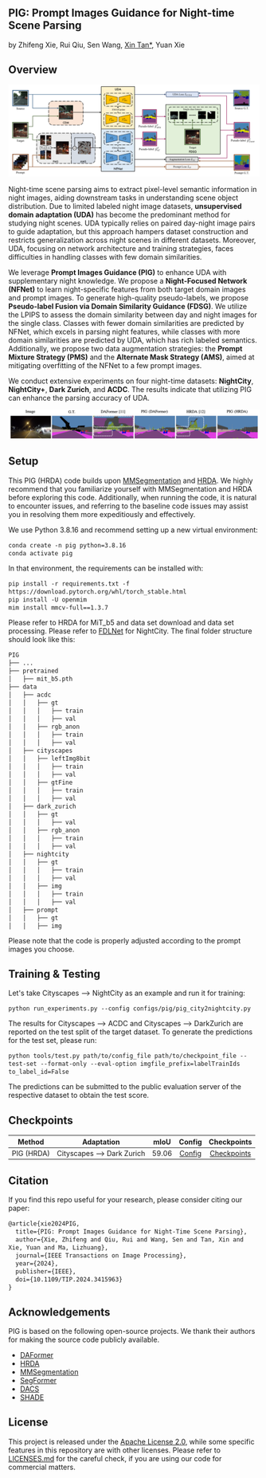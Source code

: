 ## PIG: Prompt Images Guidance for Night-time Scene Parsing
by Zhifeng Xie, Rui Qiu, Sen Wang, [Xin Tan*](https://tanxincs.github.io), Yuan Xie
## Overview

![PIG_Pipeline](resources/PIG_Pipeline.png)

Night-time scene parsing aims to extract pixel-level semantic information in night images, aiding downstream tasks in understanding scene object distribution. Due to limited labeled night image datasets, **unsupervised domain adaptation (UDA)** has become the predominant method for studying night scenes. 
UDA typically relies on paired day-night image pairs to guide adaptation, but this approach hampers dataset construction and restricts generalization across night scenes in different datasets. Moreover, UDA, focusing on network architecture and training strategies, faces difficulties in handling classes with few domain similarities.

We leverage **Prompt Images Guidance (PIG)** to enhance UDA with supplementary night knowledge. We propose a **Night-Focused Network (NFNet)** to learn night-specific features from both target domain images and prompt images. To generate high-quality pseudo-labels, we propose **Pseudo-label Fusion via Domain Similarity Guidance (FDSG)**. We utilize the LPIPS to assess the domain similarity between day and night images for the single class.
Classes with fewer domain similarities are predicted by NFNet, which excels in parsing night features, while classes with more domain similarities are predicted by UDA, which has rich labeled semantics. Additionally, we propose two data augmentation strategies: the **Prompt Mixture Strategy (PMS)** and the **Alternate Mask Strategy (AMS)**, aimed at mitigating overfitting of the NFNet to a few prompt images.

We conduct extensive experiments on four night-time datasets: **NightCity**, **NightCity+**, **Dark Zurich**, and **ACDC**. The results indicate that utilizing PIG can enhance the parsing accuracy of UDA.

![PIG compare](resources/PIG_compare.png)

## Setup
This PIG (HRDA) code builds upon [MMSegmentation](https://github.com/open-mmlab/mmsegmentation) and [HRDA](https://github.com/lhoyer/HRDA). We highly recommend that you familiarize yourself with MMSegmentation and HRDA before exploring this code. Additionally, when running the code, it is natural to encounter issues, and referring to the baseline code issues may assist you in resolving them more expeditiously and effectively.

We use Python 3.8.16 and recommend setting up a new virtual environment:
```shell
conda create -n pig python=3.8.16
conda activate pig
```
In that environment, the requirements can be installed with:
```shell
pip install -r requirements.txt -f https://download.pytorch.org/whl/torch_stable.html
pip install -U openmim
mim install mmcv-full==1.3.7
```

Please refer to HRDA for MiT_b5 and data set download and data set processing. Please refer to [FDLNet](https://github.com/wangsen99/FDLNet) for NightCity. The final folder structure should look like this:

```shell
PIG
├── ...
├── pretrained
│   ├── mit_b5.pth
├── data
│   ├── acdc
│   │   ├── gt
│   │   │   ├── train
│   │   │   ├── val
│   │   ├── rgb_anon
│   │   │   ├── train
│   │   │   ├── val
│   ├── cityscapes
│   │   ├── leftImg8bit
│   │   │   ├── train
│   │   │   ├── val
│   │   ├── gtFine
│   │   │   ├── train
│   │   │   ├── val
│   ├── dark_zurich
│   │   ├── gt
│   │   │   ├── val
│   │   ├── rgb_anon
│   │   │   ├── train
│   │   │   ├── val
│   ├── nightcity
│   │   ├── gt
│   │   │   ├── train
│   │   │   ├── val
│   │   ├── img
│   │   │   ├── train
│   │   │   ├── val
│   ├── prompt
│   │   ├── gt
│   │   ├── img
```

Please note that the code is properly adjusted according to the prompt images you choose.

## Training & Testing
Let's take Cityscapes --> NightCity as an example and run it for training:
```shell
python run_experiments.py --config configs/pig/pig_city2nightcity.py
```

The results for Cityscapes --> ACDC and Cityscapes --> DarkZurich are reported on the test split of the target dataset. To generate the predictions for the test set, please run:
```shell
python tools/test.py path/to/config_file path/to/checkpoint_file --test-set --format-only --eval-option imgfile_prefix=labelTrainIds to_label_id=False
```
The predictions can be submitted to the public evaluation server of the respective dataset to obtain the test score.

## Checkpoints

| Method | Adaptation | mIoU | Config | Checkpoints |
| :---: | :---: | :---: | :---: | :---: |
| PIG (HRDA) | Cityscapes --> Dark Zurich  | 59.06 | [Config](https://drive.google.com/file/d/1Uzwt25Q39cNX58TqNXFWHIEMB-p6EgPz/view?usp=share_link) | [Checkpoints](https://drive.google.com/file/d/141oRrXr97Yj4gzc46lixWIDvtAdvAh-7/view?usp=share_link) |

## Citation
If you find this repo useful for your research, please consider citing our paper:
```
@article{xie2024PIG,
  title={PIG: Prompt Images Guidance for Night-Time Scene Parsing},
  author={Xie, Zhifeng and Qiu, Rui and Wang, Sen and Tan, Xin and Xie, Yuan and Ma, Lizhuang},
  journal={IEEE Transactions on Image Processing},
  year={2024},
  publisher={IEEE},
  doi={10.1109/TIP.2024.3415963}
}
```

## Acknowledgements

PIG is based on the following open-source projects. We thank their authors for making the source code publicly available.

* [DAFormer](https://github.com/lhoyer/DAFormer)
* [HRDA](https://github.com/lhoyer/HRDA)
* [MMSegmentation](https://github.com/open-mmlab/mmsegmentation)
* [SegFormer](https://github.com/NVlabs/SegFormer)
* [DACS](https://github.com/vikolss/DACS)
* [SHADE](https://github.com/HeliosZhao/SHADE)

## License

This project is released under the [Apache License 2.0](LICENSE), while some specific features in this repository are with other licenses. Please refer to
[LICENSES.md](LICENSES.md) for the careful check, if you are using our code for commercial matters.
